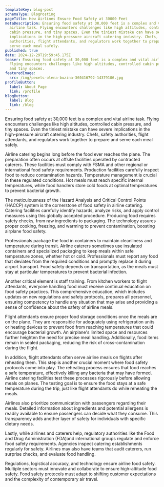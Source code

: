 ```yaml
---
templateKey: blog-post
schemaType: BlogPosting
pageTitle: How Airlines Ensure Food Safety at 30000 Feet
metaDescription: Ensuring food safety at 30,000 feet is a complex and vital
  airline task. Flying encounters challenges like high altitudes, controlled
  cabin pressure, and tiny spaces. Even the tiniest mistake can have severe
  implications in the high-pressure aircraft catering industry. Chefs, safety
  authorities, flight attendants, and regulators work together to prepare and
  serve each meal safely.
published: true
date: 2024-12-29T19:59:45.175Z
teaser: Ensuring food safety at 30,000 feet is a complex and vital airline task.
  Flying encounters challenges like high altitudes, controlled cabin pressure,
  and tiny spaces.
featuredImage:
  src: /img/pexels-olena-buzina-360416792-14379106.jpg
profileButton:
  label: About Page
  link: /profile
blogButton:
  label: Blog
  link: /blog
---
```

Ensuring food safety at 30,000 feet is a complex and vital airline task. Flying encounters challenges like high altitudes, controlled cabin pressure, and tiny spaces. Even the tiniest mistake can have severe implications in the high-pressure aircraft catering industry. Chefs, safety authorities, flight attendants, and regulators work together to prepare and serve each meal safely. 

Airline catering begins long before the food ever reaches the plane. The preparation often occurs at offsite facilities operated by contracted caterers. These facilities must comply with FSMA and other regional or international food safety requirements. Production facilities carefully inspect food to reduce contamination hazards. Temperature management is crucial in these regulated conditions. Hot meals must reach specific internal temperatures, while food handlers store cold foods at optimal temperatures to prevent bacterial growth. 

The meticulousness of the Hazard Analysis and Critical Control Points (HACCP) system is the cornerstone of food safety in airline catering. Catering facilities carefully identify hazards, analyze risks, and apply control measures using this globally accepted procedure. Producing food requires safety checks, from raw ingredients to packaging. The technology assures proper cooking, freezing, and warming to prevent contamination, boosting airplane food safety. 

Professionals package the food in containers to maintain cleanliness and temperature during transit. Airline caterers sometimes use insulated containers and specialized packaging to keep meals within safe temperature zones, whether hot or cold. Professionals must report any food that deviates from the required conditions and promptly replace it during airport transport. Food safety depends on transportation, as the meals must stay at particular temperatures to prevent bacterial infection. 

Another critical element is staff training. From kitchen workers to flight attendants, everyone handling food must receive continual education on food safety practices. This comprehensive education, which includes updates on new regulations and safety protocols, prepares all personnel, ensuring competency to handle any situation that may arise and providing a sense of confidence about the safety of airline meals. 

Flight attendants ensure proper food storage conditions once the meals are on the plane. They are responsible for adequately using refrigeration units or heating devices to prevent food from reaching temperatures that could encourage bacterial growth. An airplane's limited space and resources further heighten the need for precise meal handling. Additionally, food items remain in sealed packaging, reducing the risk of cross-contamination during the flight. 

In addition, flight attendants often serve airline meals on flights after reheating them. This step is another crucial moment where food safety protocols come into play. The reheating process ensures that food reaches a safe temperature, effectively killing any bacteria that may have formed. Airline catering facilities test these processes rigorously before allowing meals on planes. The testing goal is to ensure the food stays at a safe temperature during the trip, just like flight attendants do while reheating the meals. 

Airlines also prioritize communication with passengers regarding their meals. Detailed information about ingredients and potential allergens is readily available to ensure passengers can decide what they consume. This transparency adds another layer of safety for individuals with specific dietary needs. 

Lastly, while airlines and caterers help, regulatory authorities like the Food and Drug Administration (FDA)and international groups regulate and enforce food safety requirements. Agencies inspect catering establishments regularly for safety. Airlines may also have teams that audit caterers, run surprise checks, and evaluate food handling. 

Regulations, logistical accuracy, and technology ensure airline food safety. Multiple sectors must innovate and collaborate to ensure high-altitude food safety. Food safety protocols must adapt to shifting customer expectations and the complexity of contemporary air travel.